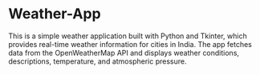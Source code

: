 # Weather-App
This is a simple weather application built with Python and Tkinter, which provides real-time weather information for cities in India. The app fetches data from the OpenWeatherMap API and displays weather conditions, descriptions, temperature, and atmospheric pressure.
